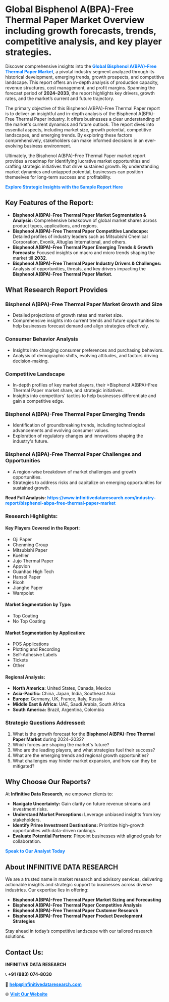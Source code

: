 <h1>Global Bisphenol A(BPA)-Free Thermal Paper Market Overview including growth forecasts, trends, competitive analysis, and key player strategies.</h1>
<p>
Discover comprehensive insights into the 
<a href="https://www.infinitivedataresearch.com/industry-report/bisphenol-abpa-free-thermal-paper-market" rel="dofollow" style="color: #007BFF; text-decoration: none;"><strong>Global Bisphenol A(BPA)-Free Thermal Paper Market</strong></a>, a pivotal industry segment analyzed through its historical development, emerging trends, growth prospects, and competitive landscape. This report offers an in-depth analysis of production capacity, revenue structures, cost management, and profit margins. Spanning the forecast period of <strong>2024–2033</strong>, the report highlights key drivers, growth rates, and the market’s current and future trajectory.
</p>
<p>
The primary objective of this Bisphenol A(BPA)-Free Thermal Paper report is to deliver an insightful and in-depth analysis of the Bisphenol A(BPA)-Free Thermal Paper industry. It offers businesses a clear understanding of the market's current dynamics and future outlook. The report dives into essential aspects, including market size, growth potential, competitive landscapes, and emerging trends. By exploring these factors comprehensively, stakeholders can make informed decisions in an ever-evolving business environment.
</p>
<p>
Ultimately, the Bisphenol A(BPA)-Free Thermal Paper market report provides a roadmap for identifying lucrative market opportunities and crafting strategic initiatives that drive sustained growth. By understanding market dynamics and untapped potential, businesses can position themselves for long-term success and profitability.
</p>
<p>
<a href="https://www.infinitivedataresearch.com/request-sample/reportId=105336" style="color: #007BFF; text-decoration: none;"><strong>Explore Strategic Insights with the Sample Report Here</strong></a>
</p>

<h2>Key Features of the Report:</h2>
<ul>
<li><strong>Bisphenol A(BPA)-Free Thermal Paper Market Segmentation & Analysis:</strong> Comprehensive breakdown of global market shares across product types, applications, and regions.</li>
<li><strong>Bisphenol A(BPA)-Free Thermal Paper Competitive Landscape:</strong> Detailed profiles of industry leaders such as Mitsubishi Chemical Corporation, Evonik, Altuglas International, and others.</li>
<li><strong>Bisphenol A(BPA)-Free Thermal Paper Emerging Trends & Growth Forecasts:</strong> Focused insights on macro and micro trends shaping the market till <strong>2032</strong>.</li>
<li><strong>Bisphenol A(BPA)-Free Thermal Paper Industry Drivers & Challenges:</strong> Analysis of opportunities, threats, and key drivers impacting the <strong>Bisphenol A(BPA)-Free Thermal Paper Market</strong>.</li>
</ul>

<h2>What Research Report Provides</h2>
<h3>Bisphenol A(BPA)-Free Thermal Paper Market Growth and Size</h3>
<ul>
<li>Detailed projections of growth rates and market size.</li>
<li>Comprehensive insights into current trends and future opportunities to help businesses forecast demand and align strategies effectively.</li>
</ul>

<h3>Consumer Behavior Analysis</h3>
<ul>
<li>Insights into changing consumer preferences and purchasing behaviors.</li>
<li>Analysis of demographic shifts, evolving attitudes, and factors driving decision-making.</li>
</ul>

<h3>Competitive Landscape</h3>
<ul>
<li>In-depth profiles of key market players, their >Bisphenol A(BPA)-Free Thermal Paper market share, and strategic initiatives.</li>
<li>Insights into competitors' tactics to help businesses differentiate and gain a competitive edge.</li>
</ul>

<h3>Bisphenol A(BPA)-Free Thermal Paper Emerging Trends</h3>
<ul>
<li>Identification of groundbreaking trends, including technological advancements and evolving consumer values.</li>
<li>Exploration of regulatory changes and innovations shaping the industry's future.</li>
</ul>

<h3>Bisphenol A(BPA)-Free Thermal Paper Challenges and Opportunities</h3>
<ul>
<li>A region-wise breakdown of market challenges and growth opportunities.</li>
<li>Strategies to address risks and capitalize on emerging opportunities for sustained growth.</li>
</ul>
<p><strong>Read Full Analysis:</strong> <a href="https://www.infinitivedataresearch.com/industry-report/bisphenol-abpa-free-thermal-paper-market" rel="dofollow" style="color: #007BFF; text-decoration: none;"><strong>https://www.infinitivedataresearch.com/industry-report/bisphenol-abpa-free-thermal-paper-market</strong></a></p>
<h3>Research Highlights:</h3>
<h4>Key Players Covered in the Report:</h4>
<ul><li>Oji Paper</li><li>Chenming Group</li><li>Mitsubishi Paper</li><li>Koehler</li><li>Jujo Thermal Paper</li><li>Appvion</li><li>Guanhao High Tech</li><li>Hansol Paper</li><li>Ricoh</li><li>Jianghe Paper</li><li>Wampolet</li></ul>
<h4>Market Segmentation by Type:</h4>
<ul><li>Top Coating</li><li>No Top Coating</li></ul>
<h4>Market Segmentation by Application:</h4>
<ul><li>POS Applications</li><li>Plotting and Recording</li><li>Self-Adhesive Labels</li><li>Tickets</li><li>Other</li></ul>

<h4>Regional Analysis:</h4>
<ul>
<li><strong>North America:</strong> United States, Canada, Mexico</li>
<li><strong>Asia-Pacific:</strong> China, Japan, India, Southeast Asia</li>
<li><strong>Europe:</strong> Germany, UK, France, Italy, Russia</li>
<li><strong>Middle East & Africa:</strong> UAE, Saudi Arabia, South Africa</li>
<li><strong>South America:</strong> Brazil, Argentina, Colombia</li>
</ul>

<h3>Strategic Questions Addressed:</h3>
<ol>
<li>What is the growth forecast for the <strong>Bisphenol A(BPA)-Free Thermal Paper Market</strong> during 2024–2032?</li>
<li>Which forces are shaping the market's future?</li>
<li>Who are the leading players, and what strategies fuel their success?</li>
<li>What are the emerging trends and regional growth opportunities?</li>
<li>What challenges may hinder market expansion, and how can they be mitigated?</li>
</ol>

<h2>Why Choose Our Reports?</h2>
<p>At <strong>Infinitive Data Research</strong>, we empower clients to:</p>
<ul>
<li><strong>Navigate Uncertainty:</strong> Gain clarity on future revenue streams and investment risks.</li>
<li><strong>Understand Market Perceptions:</strong> Leverage unbiased insights from key stakeholders.</li>
<li><strong>Identify Prime Investment Destinations:</strong> Prioritize high-growth opportunities with data-driven rankings.</li>
<li><strong>Evaluate Potential Partners:</strong> Pinpoint businesses with aligned goals for collaboration.</li>
</ul>
<p><a href="https://www.infinitivedataresearch.com/industry-report/bisphenol-abpa-free-thermal-paper-market" rel="dofollow" style="color: #007BFF; text-decoration: none;"><strong>Speak to Our Analyst Today</strong></a></p>

<h2>About INFINITIVE DATA RESEARCH</h2>
<p>We are a trusted name in market research and advisory services, delivering actionable insights and strategic support to businesses across diverse industries. Our expertise lies in offering:</p>
<ul>
<li><strong>Bisphenol A(BPA)-Free Thermal Paper Market Sizing and Forecasting</strong></li>
<li><strong>Bisphenol A(BPA)-Free Thermal Paper Competitive Analysis</strong></li>
<li><strong>Bisphenol A(BPA)-Free Thermal Paper Customer Research</strong></li>
<li><strong>Bisphenol A(BPA)-Free Thermal Paper Product Development Strategies</strong></li>
</ul>
<p>Stay ahead in today’s competitive landscape with our tailored research solutions.</p>

<h2>Contact Us:</h2>
<p><strong>INFINITIVE DATA RESEARCH</strong></p>
<p>📞 <strong>+91 (883) 074-8030</strong></p>
<p>📧 <strong><a href="mailto:help@infinitivedataresearch.com" style="color: #007BFF;">help@infinitivedataresearch.com</a></strong></p>
<p>🌐 <strong><a href="https://www.infinitivedataresearch.com" rel="dofollow" style="color: #007BFF;">Visit Our Website</a></strong></p>